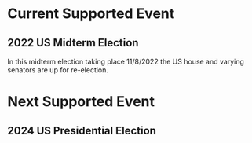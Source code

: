 # Current Supported Event
## 2022 US Midterm Election
In this midterm election taking place 11/8/2022 the US house and varying senators are up for re-election.</p>
# Next Supported Event
## 2024 US Presidential Election
